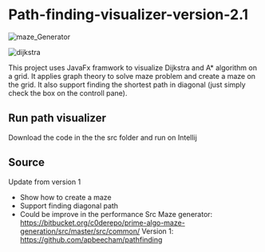 # Path-finding-visualizer-version-2.1


![maze_Generator](https://user-images.githubusercontent.com/43390744/103250828-7339d480-493b-11eb-80d3-41ac65e9df83.gif)

![dijkstra](https://user-images.githubusercontent.com/43390744/103251070-c2343980-493c-11eb-9468-e54c66fb7658.gif)


This project uses JavaFx framwork to visualize Dijkstra and A* algorithm on a grid. It applies graph theory to solve maze problem and create a maze on the grid.
It also support finding the shortest path in diagonal (just simply check the box on the controll pane).



## Run path visualizer

Download the code in the the src folder and run on Intellij 


## Source
Update from version 1 
  - Show how to create a maze
  - Support finding diagonal path
  - Could be improve in the performance
Src
  Maze generator:
  https://bitbucket.org/c0derepo/prime-algo-maze-generation/src/master/src/common/
  Version 1:
  https://github.com/apbeecham/pathfinding
